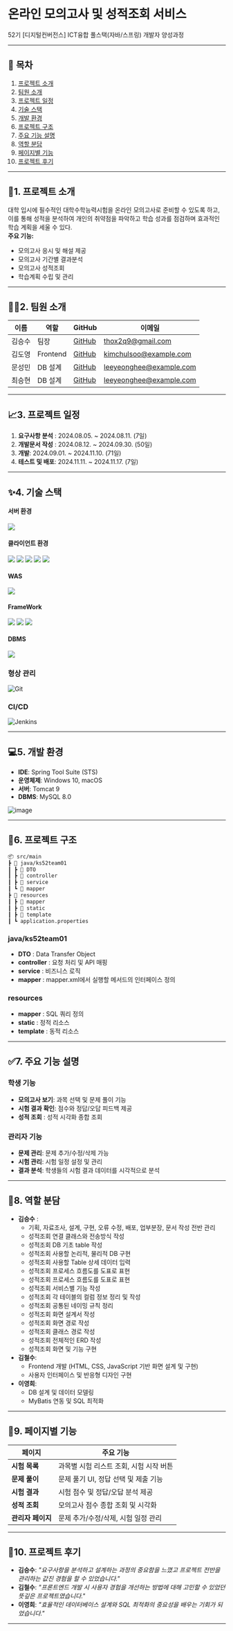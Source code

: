 # **온라인 모의고사 및 성적조회 서비스**  
52기 [디지털컨버전스] ICT융합 풀스택(자바/스프링) 개발자 양성과정

---

## 📖 목차
1. [프로젝트 소개](#1-프로젝트-소개)
2. [팀원 소개](#2-팀원-소개)  
3. [프로젝트 일정](#3-프로젝트-일정)  
4. [기술 스택](#4-기술-스택)  
5. [개발 환경](#5-개발-환경)  
6. [프로젝트 구조](#6-프로젝트-구조)  
7. [주요 기능 설명](#7-주요-기능-설명)  
8. [역할 분담](#8-역할-분담)  
9. [페이지별 기능](#9-페이지별-기능)  
10. [프로젝트 후기](#10-프로젝트-후기)  

---

## 📖1. 프로젝트 소개
대학 입시에 필수적인 대학수학능력시험을 온라인 모의고사로 준비할 수 있도록 하고, 이를 통해 성적을 분석하여 개인의 취약점을 파악하고 학습 성과를 점검하며 효과적인 학습 계획을 세울 수 있다.  
**주요 기능:**
- 모의고사 응시 및 해설 제공
- 모의고사 기간별 결과분석
- 모의고사 성적조회
- 학습계획 수립 및 관리

---

## 🧑‍💻2. 팀원 소개
| 이름   | 역할          | GitHub                                   | 이메일                |
|--------|---------------|------------------------------------------|-----------------------|
| 김승수 | 팀장           | [GitHub](https://github.com/thooX2)      | thox2q9@gmail.com     |
| 김도영 | Frontend      | [GitHub](https://github.com/kimchulsoo)  | kimchulsoo@example.com |
| 문성민 | DB 설계       | [GitHub](https://github.com/leeyeonghee) | leeyeonghee@example.com |
| 최승현 | DB 설계       | [GitHub](https://github.com/leeyeonghee) | leeyeonghee@example.com |

---

## 📈3. 프로젝트 일정
1. **요구사항 분석** : 2024.08.05. ~ 2024.08.11. (7일)
2. **개발문서 작성** : 2024.08.12. ~ 2024.09.30. (50일)
3. **개발**: 2024.09.01. ~ 2024.11.10. (71일)
4. **테스트 및 배포**: 2024.11.11. ~ 2024.11.17. (7일) 

---

## ✨4. 기술 스택

#### 서버 환경
<img src="https://img.shields.io/badge/java-007396?style=for-the-badge&logo=java&logoColor=white"> 

#### 클라이언트 환경
<img src="https://img.shields.io/badge/HTML5-E34F26?style=for-the-badge&logo=HTML5&logoColor=white"> <img src="https://img.shields.io/badge/css3-1572B6?style=for-the-badge&logo=css3&logoColor=white"> <img src="https://img.shields.io/badge/JS-F7DF1E?style=for-the-badge&logo=javascript&logoColor=black"> <img src="https://img.shields.io/badge/jquery-0769AD?style=for-the-badge&logo=jquery&logoColor=white"> <img src="https://img.shields.io/badge/thymeleaf-005F0F?style=for-the-badge&logo=thymeleaf&logoColor=white">

#### WAS
<img src="https://img.shields.io/badge/Apache Tomcat-F8DC75?style=for-the-badge&logo=apachetomcat&logoColor=black">

#### FrameWork
<img src="https://img.shields.io/badge/Bootstrap-7952B3?style=for-the-badge&logo=Bootstrap&logoColor=white"> <img src="https://img.shields.io/badge/springboot-6DB33F?style=for-the-badge&logo=springboot&logoColor=white"> <img src="https://img.shields.io/badge/MyBatis-0D0D0D?style=for-the-badge&logo=MyBatis&logoColor=white">

#### DBMS
<img src="https://img.shields.io/badge/MySQL-4479A1?style=for-the-badge&logo=MySQL&logoColor=white">

### 형상 관리
![Git](https://img.shields.io/badge/Git-F05032?style=for-the-badge&logo=git&logoColor=white)

### CI/CD
![Jenkins](https://img.shields.io/badge/Jenkins-D24939?style=for-the-badge&logo=jenkins&logoColor=white)

---

## 💻5. 개발 환경
- **IDE**: Spring Tool Suite (STS)  
- **운영체제**: Windows 10, macOS  
- **서버**: Tomcat 9  
- **DBMS**: MySQL 8.0  

![image](https://github.com/user-attachments/assets/c1ac2280-d961-44f4-a892-e5494e9093b6)

---

## 📂6. 프로젝트 구조



```bash
📦 src/main 
┣ 📂 java/ks52team01
┃ ┣ 📂 DTO
┃ ┣ 📂 controller 
┃ ┣ 📂 service 
┃ ┗ 📂 mapper
┣ 📂 resources
┃ ┣ 📂 mapper
┃ ┣ 📂 static
┃ ┣ 📂 template
┃ ┗ application.properties
```
### **java/ks52team01**
- **DTO** : Data Transfer Object
- **controller** : 요청 처리 및 API 매핑  
- **service** : 비즈니스 로직  
- **mapper** : mapper.xml에서 실행할 메서드의 인터페이스 정의
### **resources**
- **mapper** : SQL 쿼리 정의
- **static** : 정적 리소스
- **template** : 동적 리소스
---

## ✅7. **주요 기능 설명**
### **학생 기능**
- **모의고사 보기**: 과목 선택 및 문제 풀이 기능  
- **시험 결과 확인**: 점수와 정답/오답 피드백 제공  
- **성적 조회** : 성적 시각화 종합 조회

### **관리자 기능**
- **문제 관리**: 문제 추가/수정/삭제 가능  
- **시험 관리**: 시험 일정 설정 및 관리  
- **결과 분석**: 학생들의 시험 결과 데이터를 시각적으로 분석  

---

## 🎨8. 역할 분담
- **김승수** : 
  - 기획, 자료조사, 설계, 구현, 오류 수정, 배포, 업부분장, 문서 작성 전반 관리
  - 성적조회 연결 클래스와 전송방식 작성
  - 성적조회 DB 기초 table 작성
  - 성적조회 사용할 논리적, 물리적 DB 구현
  - 성적조회 사용할 Table 상세 데이터 입력
  - 성적조회 프로세스 흐름도를 도표로 표현
  - 성적조회 프로세스 흐름도를 도표로 표현
  - 성적조회 서비스별 기능 작성
  - 성적조회 각 테이블의 컬럼 정보 정리 및 작성
  - 성적조회 공통된 네이밍 규칙 정리
  - 성적조회 화면 설계서 작성
  - 성적조회 화면 경로 작성
  - 성적조회 클래스 경로 작성
  - 성적조회 전체적인 ERD 작성
  - 성적조회 화면 및 기능 구현 
- **김철수**: 
  - Frontend 개발 (HTML, CSS, JavaScript 기반 화면 설계 및 구현)  
  - 사용자 인터페이스 및 반응형 디자인 구현  
- **이영희**: 
  - DB 설계 및 데이터 모델링  
  - MyBatis 연동 및 SQL 최적화  

---

## 📄9. **페이지별 기능**
| 페이지          | 주요 기능                                                              |
|------------------|-----------------------------------------------------------------------|
| **시험 목록**    | 과목별 시험 리스트 조회, 시험 시작 버튼                               |
| **문제 풀이**    | 문제 풀기 UI, 정답 선택 및 제출 기능                                  |
| **시험 결과**    | 시험 점수 및 정답/오답 분석 제공                                     |
| **성적 조회**    | 모의고사 점수 종합 조회 및 시각화                                    |
| **관리자 페이지** | 문제 추가/수정/삭제, 시험 일정 관리                                  |

---

## 💬10. **프로젝트 후기**
- **김승수**: *"요구사항을 분석하고 설계하는 과정의 중요함을 느꼈고 프로젝트 전반을 관리하는 값진 경험을 할 수 있었습니다."*  
- **김철수**: *"프론트엔드 개발 시 사용자 경험을 개선하는 방법에 대해 고민할 수 있었던 뜻깊은 프로젝트였습니다."*  
- **이영희**: *"효율적인 데이터베이스 설계와 SQL 최적화의 중요성을 배우는 기회가 되었습니다."*

---
